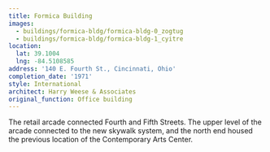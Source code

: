 ```yaml
---
title: Formica Building
images:
  - buildings/formica-bldg/formica-bldg-0_zogtug
  - buildings/formica-bldg/formica-bldg-1_cyitre
location:
  lat: 39.1004
  lng: -84.5108585
address: '140 E. Fourth St., Cincinnati, Ohio'
completion_date: '1971'
style: International
architect: Harry Weese & Associates
original_function: Office building
---
```


The retail arcade connected Fourth and Fifth Streets. The upper level of the arcade connected to the new skywalk system, and the north end housed the previous location of the Contemporary Arts Center.
